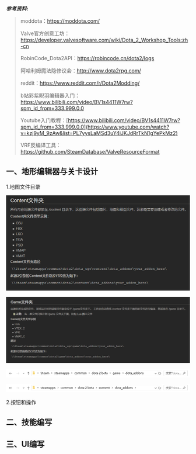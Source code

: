***参考资料:***

> moddota：https://moddota.com/
>
> Valve官方创意工坊：https://developer.valvesoftware.com/wiki/Dota_2_Workshop_Tools:zh-cn
>
> RobinCode_Dota2API：https://robincode.cn/dota2/logs
>
> 阿哈利姆魔法隐修议会：http://www.dota2rpg.com/
>
> reddit：https://www.reddit.com/r/Dota2Modding/
>
> b站彩紫睨羽编辑器入门：https://www.bilibili.com/video/BV1s4411W7rw?spm_id_from=333.999.0.0
>
> Youtube入门教程：[https://www.bilibili.com/video/BV1s4411W7rw?spm_id_from=333.999.0.0](https://www.youtube.com/watch?v=kzj9yM_9zAw&list=PL7yysLaMSd3uY4iJKJdRrTkN1gYePkMz2)
>
> VRF反编译工具：https://github.com/SteamDatabase/ValveResourceFormat

## 一、地形编辑器与关卡设计

1.地图文件目录

![](../.all_images/dota_img0.png)

![](../.all_images/dota_img1.png)

![](../.all_images/dota_img2.png)

![](../.all_images/dota_img3.png)



2.按钮和操作



## 二、技能编写



## 三、UI编写

